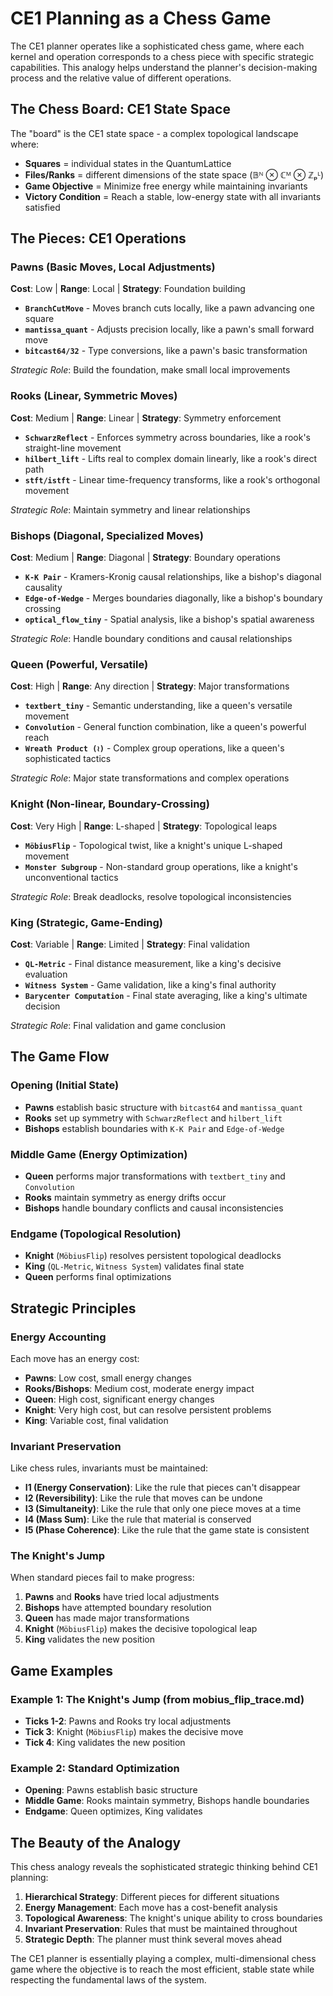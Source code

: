 # CE1 Planning as a Chess Game

The CE1 planner operates like a sophisticated chess game, where each kernel and operation corresponds to a chess piece with specific strategic capabilities. This analogy helps understand the planner's decision-making process and the relative value of different operations.

## The Chess Board: CE1 State Space

The "board" is the CE1 state space - a complex topological landscape where:
- **Squares** = individual states in the QuantumLattice
- **Files/Ranks** = different dimensions of the state space (𝔹ᴺ ⊗ ℂᴹ ⊗ ℤₚᴸ)
- **Game Objective** = Minimize free energy while maintaining invariants
- **Victory Condition** = Reach a stable, low-energy state with all invariants satisfied

## The Pieces: CE1 Operations

### Pawns (Basic Moves, Local Adjustments)
**Cost**: Low | **Range**: Local | **Strategy**: Foundation building

- **`BranchCutMove`** - Moves branch cuts locally, like a pawn advancing one square
- **`mantissa_quant`** - Adjusts precision locally, like a pawn's small forward move
- **`bitcast64/32`** - Type conversions, like a pawn's basic transformation

*Strategic Role*: Build the foundation, make small local improvements

### Rooks (Linear, Symmetric Moves)
**Cost**: Medium | **Range**: Linear | **Strategy**: Symmetry enforcement

- **`SchwarzReflect`** - Enforces symmetry across boundaries, like a rook's straight-line movement
- **`hilbert_lift`** - Lifts real to complex domain linearly, like a rook's direct path
- **`stft/istft`** - Linear time-frequency transforms, like a rook's orthogonal movement

*Strategic Role*: Maintain symmetry and linear relationships

### Bishops (Diagonal, Specialized Moves)
**Cost**: Medium | **Range**: Diagonal | **Strategy**: Boundary operations

- **`K-K Pair`** - Kramers-Kronig causal relationships, like a bishop's diagonal causality
- **`Edge-of-Wedge`** - Merges boundaries diagonally, like a bishop's boundary crossing
- **`optical_flow_tiny`** - Spatial analysis, like a bishop's spatial awareness

*Strategic Role*: Handle boundary conditions and causal relationships

### Queen (Powerful, Versatile)
**Cost**: High | **Range**: Any direction | **Strategy**: Major transformations

- **`textbert_tiny`** - Semantic understanding, like a queen's versatile movement
- **`Convolution`** - General function combination, like a queen's powerful reach
- **`Wreath Product (≀)`** - Complex group operations, like a queen's sophisticated tactics

*Strategic Role*: Major state transformations and complex operations

### Knight (Non-linear, Boundary-Crossing)
**Cost**: Very High | **Range**: L-shaped | **Strategy**: Topological leaps

- **`MöbiusFlip`** - Topological twist, like a knight's unique L-shaped movement
- **`Monster Subgroup`** - Non-standard group operations, like a knight's unconventional tactics

*Strategic Role*: Break deadlocks, resolve topological inconsistencies

### King (Strategic, Game-Ending)
**Cost**: Variable | **Range**: Limited | **Strategy**: Final validation

- **`QL-Metric`** - Final distance measurement, like a king's decisive evaluation
- **`Witness System`** - Game validation, like a king's final authority
- **`Barycenter Computation`** - Final state averaging, like a king's ultimate decision

*Strategic Role*: Final validation and game conclusion

## The Game Flow

### Opening (Initial State)
- **Pawns** establish basic structure with `bitcast64` and `mantissa_quant`
- **Rooks** set up symmetry with `SchwarzReflect` and `hilbert_lift`
- **Bishops** establish boundaries with `K-K Pair` and `Edge-of-Wedge`

### Middle Game (Energy Optimization)
- **Queen** performs major transformations with `textbert_tiny` and `Convolution`
- **Rooks** maintain symmetry as energy drifts occur
- **Bishops** handle boundary conflicts and causal inconsistencies

### Endgame (Topological Resolution)
- **Knight** (`MöbiusFlip`) resolves persistent topological deadlocks
- **King** (`QL-Metric`, `Witness System`) validates final state
- **Queen** performs final optimizations

## Strategic Principles

### Energy Accounting
Each move has an energy cost:
- **Pawns**: Low cost, small energy changes
- **Rooks/Bishops**: Medium cost, moderate energy impact
- **Queen**: High cost, significant energy changes
- **Knight**: Very high cost, but can resolve persistent problems
- **King**: Variable cost, final validation

### Invariant Preservation
Like chess rules, invariants must be maintained:
- **I1 (Energy Conservation)**: Like the rule that pieces can't disappear
- **I2 (Reversibility)**: Like the rule that moves can be undone
- **I3 (Simultaneity)**: Like the rule that only one piece moves at a time
- **I4 (Mass Sum)**: Like the rule that material is conserved
- **I5 (Phase Coherence)**: Like the rule that the game state is consistent

### The Knight's Jump
When standard pieces fail to make progress:
1. **Pawns** and **Rooks** have tried local adjustments
2. **Bishops** have attempted boundary resolution
3. **Queen** has made major transformations
4. **Knight** (`MöbiusFlip`) makes the decisive topological leap
5. **King** validates the new position

## Game Examples

### Example 1: The Knight's Jump (from mobius_flip_trace.md)
- **Ticks 1-2**: Pawns and Rooks try local adjustments
- **Tick 3**: Knight (`MöbiusFlip`) makes the decisive move
- **Tick 4**: King validates the new position

### Example 2: Standard Optimization
- **Opening**: Pawns establish basic structure
- **Middle Game**: Rooks maintain symmetry, Bishops handle boundaries
- **Endgame**: Queen optimizes, King validates

## The Beauty of the Analogy

This chess analogy reveals the sophisticated strategic thinking behind CE1 planning:

1. **Hierarchical Strategy**: Different pieces for different situations
2. **Energy Management**: Each move has a cost-benefit analysis
3. **Topological Awareness**: The knight's unique ability to cross boundaries
4. **Invariant Preservation**: Rules that must be maintained throughout
5. **Strategic Depth**: The planner must think several moves ahead

The CE1 planner is essentially playing a complex, multi-dimensional chess game where the objective is to reach the most efficient, stable state while respecting the fundamental laws of the system.
